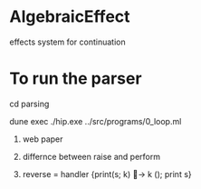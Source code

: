 # AlgebraicEffect
effects system for continuation

# To run the parser 
cd parsing 

dune exec ./hip.exe ../src/programs/0_loop.ml


1) web paper
2) differnce between raise and perform


5) reverse = handler {print(s; k) 􏰀→ k (); print s}